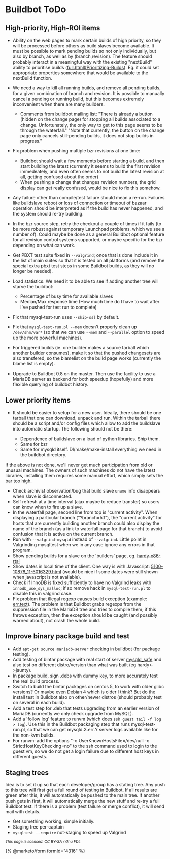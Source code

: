 
# Buildbot ToDo

## High-priority, High-ROI items


* Ability on the web pages to mark certain builds of high priority, so they
 will be processed before others as build slaves become available. It must be
 possible to mark pending builds so not only individually, but also by branch,
 as well as by (branch,revision). The feature should probably interact in a
 meaningful way with the existing "nextBuild" ability to prioritise builds
 ([full.html#Prioritizing-Builds](https://buildbot.net/buildbot/docs/0.8.4/full.html#Prioritizing-Builds)). Eg.
 it could set appropriate properties somewhere that would be available to the
 nextBuild function.
* We need a way to kill all running builds, and remove all pending builds, for
 a given combination of branch and revision. It is possible to manually cancel
 a pending or running build, but this becomes extremely inconvenient when
 there are many builders.

  * Comments from buildbot mailing list: "There is already a button (hidden on
 the change page) for stopping all builds associated to a change.
 Unfortunately, the only way to get to this page seems to be through the
 waterfall." "Note that currently, the button on the change page only
 cancels still-pending builds, it does not stop builds in progress."
* Fix problem when pushing multiple bzr revisions at one time:

  * Buildbot should wait a few moments before starting a build, and then start
 building the latest (currently it seems to build the first revision
 immedeately, and even often seems to not build the latest revision at all,
 getting confused about the order)
  * When pushing a change that changes revision numbers, the grid display can
 get really confused, would be nice to fix this somehow.
* Any failure other than compile/test failure should mean a re-run. Failures
 like buildslave reboot or loss of connection or timeout of bazaar operation
 should be interpreted as if the build has never happened, and the system
 should re-try building.
* In the bzr source step, retry the checkout a couple of times if it fails (to
 be more robust against temporary Launchpad problems, which we see a number
 of). Could maybe be done as a general Buildbot optional feature for all
 revision control systems supported, or maybe specific for the bzr depending
 on what can work.
* Get PBXT test suite fixed in `--valgrind`; once that is done
 include it in the list of main suites so that it is tested on all platforms
 (and remove the special extra pbxt test steps in some Buildbot builds, as
 they will no longer be needed).
* Load statistics. We need it to be able to see if adding another tree will
 starve the buildbot:

  * Percentage of busy time for available slaves
  * Median/Max response time (How much time do I have to wait after I've pushed
 for test run to complete)
* Fix that mysql-test-run uses `--skip-ssl` by default.
* Fix that `mysql-test-run.pl --mem` doesn't properly clean
 up `/dev/shm/var*` (so that we can use `--mem`
 and `--parallel` option to speed up the more powerful
 machines).
* For triggered builds (ie. one builder makes a source tarball which another
 builder consumes), make it so that the pushed changesets are also transfered,
 so the blamelist on the build page works (currently the blame list is empty).
* Upgrade to Buildbot 0.8 on the master. Then use the facility to use a MariaDB
 server as backend for both speedup (hopefully) and more flexible querying of
 buildbot history.


## Lower priority items


* It should be easier to setup for a new user. Ideally, there should be one
 tarball that one can download, unpack and run. Within the tarball there
 should be a script and/or config files which allow to add the buildslave into
 automatic startup. The following should not be there:

  * Dependence of buildslave on a load of python libraries. Ship them.
  * Same for bzr
  * Same for mysqld itself. Dl/make/make-install everything we need in the
 buildbot directory.


If the above is not done, we'll never get much participation from old or
unusual machines. The owners of such machines do not have the latest libraries,
installing them requires some manual effort, which simply sets the bar too
high.


* Check archivist observation/bug that build slave `uname` info disappears when
 slave is disconnected.
* Self refresh at a time interval (ajax maybe to reduce transfer) so users can
 know when to fire up a slave.
* In the waterfall page, second line from top is "current activity". When
 displaying a particular branch ("?branch=5.1"), the "current activity" for
 hosts that are currently building another branch could also display the name
 of the branch (as a link to waterfall page for that branch) to avoid
 confusion that it is active on the current branch.
* Run with `--valgrind-mysqld` instead
 of `--valgrind`. Little point in Valgrinding mysqltest when we
 in any case ignore any errors in that program.
* Show pending builds for a slave on the 'builders' page,
 eg. [hardy-x86-rtai](https://askmonty.org/buildbot/builders/hardy-x86-rtai)
* Show dates in local time of the client. One way is with
 Javascript: [5100-10878_11-6016329.html](https://articles.techrepublic.com.com/5100-10878_11-6016329.html)
 (would be nice if some dates were still shown when javascript is not
 available).
* Check if InnoDB is fixed sufficiently to have no Valgrind leaks
 with `innodb_use_sys_malloc`; if so remove hack
 in `mysql-test-run.pl` to disable this in valgrind case.
* Fix problem that illegal regexp causes build exception (example:
 [err.text](https://buildbot.askmonty.org/buildbot/builders/sol-sparc-32/builds/157/steps/compile/logs/err.text)).
 The problem is that Buildbot grabs regexps from the suppression file in the
 MariaDB tree and tries to compile them; if this throws exception, then the
 exception should be caught (and possibly warned about), not crash the whole
 build.


## Improve binary package build and test


* Add `apt-get source mariadb-server` checking in buildbot (for package
 testing).
* Add testing of bintar package with real start of server [mysqld_safe](https://app.gitbook.com/s/SsmexDFPv2xG2OTyO5yV/clients-and-utilities/legacy-clients-and-utilities/mariadbd_safe) and
 also test on different distro/version than what was built (eg
 hardy<->jaunty).
* In package build, sign .debs with dummy key, to more accurately test the real
 build process.
* Switch to build the bintar packages on centos 5, to work with older glibc
 versions? Or maybe even Debian 4 which is older I think? But do the install
 test in Buildbot also on other/newer distros (should probably test on several
 in each build).
* Add a test step for .deb that tests upgrading from an earlier version of
 MariaDB (currently we only check upgrade from MySQL).
* Add a 'follow log' feature to runvm (which does `ssh guest tail -f log >
 log`). Use this in the Buildbot packaging step that runs mysql-test-run.pl,
 so that we can get mysqld.X.err.Y server logs available like for the non-kvm
 builds.
* For runvm: add the options "-o UserKnownHostsFile=/dev/null -o
 StrictHostKeyChecking=no" to the ssh command used to login to the guest vm,
 so we do not get a login failure due to different host keys in different
 guests.


## Staging trees


Idea is to set it up so that each developer/group has a stating tree. Any push
to this tree will first get a full round of testing in Buildbot. If all results
are green after this, it will automatically be pushed to the main tree. If
another push gets in first, it will automatically merge the new stuff and
re-try a full Buildbot test. If there is a problem (test failure or merge
conflict), it will send mail with details.


* Get something working, simple initially.
* Staging tree per-captain
* `mysqltest --require` not-staging to speed up Valgrind


<sub>_This page is licensed: CC BY-SA / Gnu FDL_</sub>


{% @marketo/form formId="4316" %}
